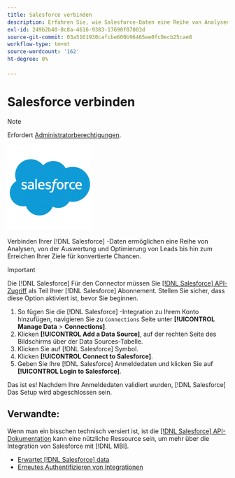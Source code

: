 ```yaml
---
title: Salesforce verbinden
description: Erfahren Sie, wie Salesforce-Daten eine Reihe von Analysen ermöglichen, von der Auswertung und Optimierung von Leads bis hin zum Erreichen Ihrer Ziele für konvertierte Gelegenheiten.
exl-id: 249b2b40-8c8a-4616-9383-17690f07003d
source-git-commit: 03a5161930cafcbe600b96465ee0fc0ecb25cae8
workflow-type: tm+mt
source-wordcount: '162'
ht-degree: 0%

---
```


# Salesforce verbinden

>[!NOTE]
>
>Erfordert [Administratorberechtigungen](../../../administrator/user-management/user-management.md).

![](../../../assets/Salesforce_Logo.png)

Verbinden Ihrer [!DNL Salesforce] -Daten ermöglichen eine Reihe von Analysen, von der Auswertung und Optimierung von Leads bis hin zum Erreichen Ihrer Ziele für konvertierte Chancen.

>[!IMPORTANT]
>
>Die [!DNL Salesforce] Für den Connector müssen Sie [[!DNL Salesforce] API-Zugriff](../integrations/salesforce.md) als Teil Ihrer [!DNL Salesforce] Abonnement. Stellen Sie sicher, dass diese Option aktiviert ist, bevor Sie beginnen.

1. So fügen Sie die [!DNL Salesforce] -Integration zu Ihrem Konto hinzufügen, navigieren Sie zu `Connections` Seite unter **[!UICONTROL Manage Data** > **Connections]**.
1. Klicken **[!UICONTROL Add a Data Source]**, auf der rechten Seite des Bildschirms über der Data Sources-Tabelle.
1. Klicken Sie auf [!DNL Salesforce] Symbol.
1. Klicken **[!UICONTROL Connect to Salesforce]**.
1. Geben Sie Ihre [!DNL Salesforce] Anmeldedaten und klicken Sie auf **[!UICONTROL Login to Salesforce]**.

Das ist es! Nachdem Ihre Anmeldedaten validiert wurden, [!DNL Salesforce] Das Setup wird abgeschlossen sein.

## Verwandte:

Wenn man ein bisschen technisch versiert ist, ist die [[!DNL Salesforce] API-Dokumentation](https://developer.salesforce.com/docs/atlas.en-us.api_rest.meta/api_rest/intro_what_is_rest_api.htm) kann eine nützliche Ressource sein, um mehr über die Integration von Salesforce mit [!DNL MBI].

* [Erwartet [!DNL Salesforce] data](../integrations/salesforce-data.md)
* [Erneutes Authentifizieren von Integrationen](https://support.magento.com/hc/en-us/articles/360016733151)
